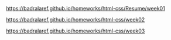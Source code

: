 https://badralaref.github.io/homeworks/html-css/Resume/week01

https://badralaref.github.io/homeworks/html-css/week02

https://badralaref.github.io/homeworks/html-css/week03
